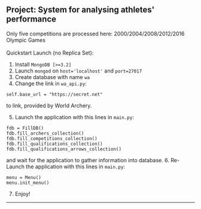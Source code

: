 Project: System for analysing athletes' performance
---
Only five competitions are processed here:
2000/2004/2008/2012/2016 Olympic Games
<br/>
<br/>
Quickstart Launch (no Replica Set):
1. Install ```MongoDB [>=3.2]```
2. Launch ```mongod``` on ```host='localhost'``` and ```port=27017```
3. Create database with name ```wa```
4. Change the link in ```wa_api.py```:
```
self.base_url = "https://secret.net"
```
to link, provided by World Archery.

5. Launch the application with this lines in ```main.py```:
```
fdb = FillDB()
fdb.fill_archers_collection()
fdb.fill_competitions_collection()
fdb.fill_qualifications_collection()
fdb.fill_qualifications_arrows_collection()
```
and wait for the application to gather information into database.
6. Re-Launch the application with this lines in ```main.py```:
```
menu = Menu()
menu.init_menu()
```
7. Enjoy!
---

